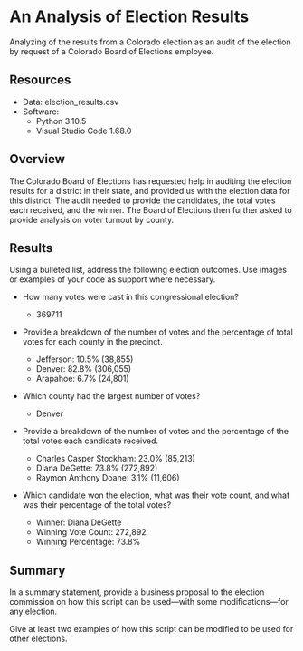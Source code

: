 # An Analysis of Election Results

Analyzing of the results from a Colorado election as an audit of the election by request of a Colorado Board of Elections employee.

## Resources

- Data: election_results.csv
- Software:
  - Python 3.10.5
  - Visual Studio Code 1.68.0

## Overview

The Colorado Board of Elections has requested help in auditing the election results for a district in their state, and provided us with the election data for this district. The audit needed to provide the candidates, the total votes each received, and the winner. The Board of Elections then further asked to provide analysis on voter turnout by county.

## Results

Using a bulleted list, address the following election outcomes. Use images or examples of your code as support where necessary.

- How many votes were cast in this congressional election?
  - 369711

- Provide a breakdown of the number of votes and the percentage of total votes for each county in the precinct.
  - Jefferson: 10.5% (38,855)
  - Denver: 82.8% (306,055)
  - Arapahoe: 6.7% (24,801)

- Which county had the largest number of votes?
  - Denver

- Provide a breakdown of the number of votes and the percentage of the total votes each candidate received.
  - Charles Casper Stockham: 23.0% (85,213)
  - Diana DeGette: 73.8% (272,892)
  - Raymon Anthony Doane: 3.1% (11,606)

- Which candidate won the election, what was their vote count, and what was their percentage of the total votes?
  - Winner: Diana DeGette
  - Winning Vote Count: 272,892
  - Winning Percentage: 73.8%

## Summary

In a summary statement, provide a business proposal to the election commission on how this script can be used—with some modifications—for any election. 

Give at least two examples of how this script can be modified to be used for other elections.
